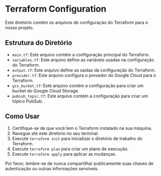 # Terraform Configuration

Este diretório contém os arquivos de configuração do Terraform para o nosso projeto.

## Estrutura do Diretório

- `main.tf`: Este arquivo contém a configuração principal do Terraform.
- `variables.tf`: Este arquivo define as variáveis usadas na configuração do Terraform.
- `output.tf`: Este arquivo define as saídas da configuração do Terraform.
- `provider.tf`: Este arquivo configura o provedor do Google Cloud para o Terraform.
- `gcs_bucket.tf`: Este arquivo contém a configuração para criar um bucket do Google Cloud Storage.
- `pubsub_topic.tf`: Este arquivo contém a configuração para criar um tópico PubSub.

## Como Usar

1. Certifique-se de que você tem o Terraform instalado na sua máquina.
2. Navegue até este diretório no seu terminal.
3. Execute `terraform init` para inicializar o diretório de trabalho do Terraform.
4. Execute `terraform plan` para criar um plano de execução.
5. Execute `terraform apply` para aplicar as mudanças.

Por favor, lembre-se de nunca compartilhar publicamente suas chaves de autenticação ou outras informações sensíveis.
